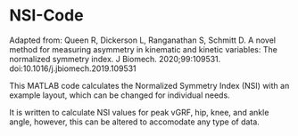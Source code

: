 # NSI-Code
Adapted from: Queen R, Dickerson L, Ranganathan S, Schmitt D. A novel method for measuring asymmetry in kinematic and kinetic variables: The normalized symmetry index. J Biomech. 2020;99:109531. doi:10.1016/j.jbiomech.2019.109531

This MATLAB code calculates the Normalized Symmetry Index (NSI) with an example layout, which can be changed for individual needs.

It is written to calculate NSI values for peak vGRF, hip, knee, and ankle angle, however, this can be altered to accomodate any type of data.
